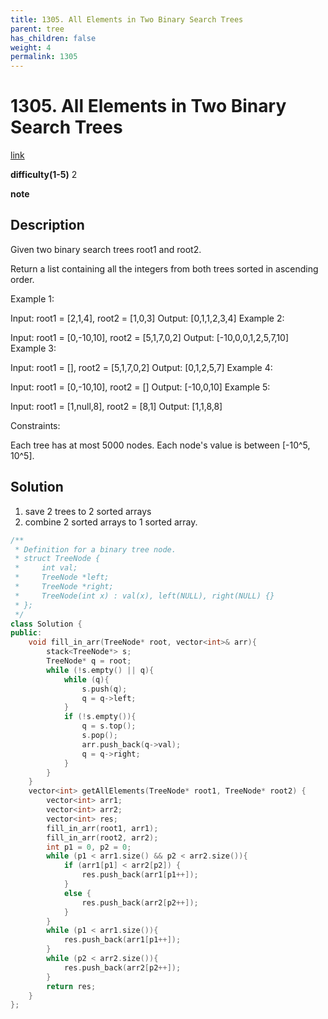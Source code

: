 ```yaml
---
title: 1305. All Elements in Two Binary Search Trees
parent: tree
has_children: false
weight: 4
permalink: 1305
---
```

# 1305. All Elements in Two Binary Search Trees
[link](https://leetcode.com/problems/all-elements-in-two-binary-search-trees/)

**difficulty(1-5)**
2

**note**

## Description
Given two binary search trees root1 and root2.

Return a list containing all the integers from both trees sorted in ascending order.

 

Example 1:


Input: root1 = [2,1,4], root2 = [1,0,3]
Output: [0,1,1,2,3,4]
Example 2:

Input: root1 = [0,-10,10], root2 = [5,1,7,0,2]
Output: [-10,0,0,1,2,5,7,10]
Example 3:

Input: root1 = [], root2 = [5,1,7,0,2]
Output: [0,1,2,5,7]
Example 4:

Input: root1 = [0,-10,10], root2 = []
Output: [-10,0,10]
Example 5:


Input: root1 = [1,null,8], root2 = [8,1]
Output: [1,1,8,8]
 

Constraints:

Each tree has at most 5000 nodes.
Each node's value is between [-10^5, 10^5].

## Solution
1. save 2 trees to 2 sorted arrays
2. combine 2 sorted arrays to 1 sorted array.


```c++
/**
 * Definition for a binary tree node.
 * struct TreeNode {
 *     int val;
 *     TreeNode *left;
 *     TreeNode *right;
 *     TreeNode(int x) : val(x), left(NULL), right(NULL) {}
 * };
 */
class Solution {
public:
    void fill_in_arr(TreeNode* root, vector<int>& arr){
        stack<TreeNode*> s;
        TreeNode* q = root;
        while (!s.empty() || q){
            while (q){
                s.push(q);
                q = q->left;
            }
            if (!s.empty()){
                q = s.top();
                s.pop();
                arr.push_back(q->val);
                q = q->right;
            }
        }
    }
    vector<int> getAllElements(TreeNode* root1, TreeNode* root2) {
        vector<int> arr1;
        vector<int> arr2;
        vector<int> res;
        fill_in_arr(root1, arr1);
        fill_in_arr(root2, arr2);
        int p1 = 0, p2 = 0;
        while (p1 < arr1.size() && p2 < arr2.size()){
            if (arr1[p1] < arr2[p2]) {
                res.push_back(arr1[p1++]);
            }
            else {
                res.push_back(arr2[p2++]);
            }
        }
        while (p1 < arr1.size()){
            res.push_back(arr1[p1++]);
        }
        while (p2 < arr2.size()){
            res.push_back(arr2[p2++]);
        }
        return res;
    }
};
```